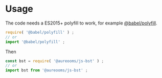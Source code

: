 # Usage
The code needs a ES2015+ polyfill to work, for example
[@babel/polyfill](https://babeljs.io/docs/usage/polyfill).
```js
require( '@babel/polyfill' ) ;
// or
import '@babel/polyfill' ;
```

Then
```js
const bst = require( '@aureooms/js-bst' ) ;
// or
import bst from '@aureooms/js-bst' ;
```
